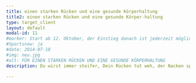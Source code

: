 ```yaml
---
title: einen starken Rücken und eine gesunde Körperhaltung
title2: einen starken Rücken und eine gesunde Körper-haltung
type: target_client
layout: default
modal-id: 11
#marker: Start ab 12. Oktober, der Einstieg danach ist jederzeit möglich.
#Sportsnow: ja
#date: 2014-07-18
#img: neu.jpg
#alt: FÜR EINEN STARKEN RÜCKEN UND EINE GESUNDE KÖRPERHALTUNG
description: Du wirst immer steifer, Dein Rücken tut weh, der Nacken spannt? Dann geht es Dir, wie den meisten von uns. Je nach Arbeit verbringen wir den gesamten Tag in den gleichen eingeschränkten Bewegungsmustern - oder bewegen uns so gut wie gar nicht mehr. Die Pilateskurse von Elephant Pilates helfen Dir, Deine Muskulatur dort zu trainineren, wo sie es am dringendsten nötig hat und wo andere Sportarten oft nicht ankommen - Du stärkst die Tiefenmuskulatur, Deine Haltung korrigiert sich und mit der Zeit werden Deine Beschwerden gelindert. Ich integriere dehnende Elemente in das Training, welche Deinem Körper zu ungewohnter Länge verhelfen. Die Konzentration auf die korrekte Übungsausführung sowie die bewusste Atmung helfen Stress abzubauen.

---
```

